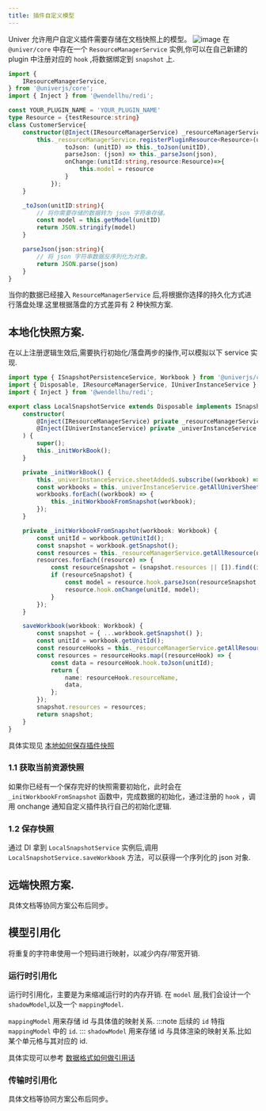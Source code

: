 ```yaml
---
title: 插件自定义模型
---
```


Univer 允许用户自定义插件需要存储在文档快照上的模型。
![image](@/assets/img/resource.jpg)
在 `@univer/core` 中存在一个 `ResourceManagerService` 实例,你可以在自己新建的 plugin 中注册对应的 `hook` ,将数据绑定到 `snapshot` 上.
```ts
import {
    IResourceManagerService,
} from '@univerjs/core';
import { Inject } from '@wendellhu/redi';

const YOUR_PLUGIN_NAME = 'YOUR_PLUGIN_NAME'
type Resource = {testResource:string}
class CustomerService{
    constructor(@Inject(IResourceManagerService) _resourceManagerService:IResourceManagerService){
        this._resourceManagerService.registerPluginResource<Resource>(unitID, YOUR_PLUGIN_NAME, {
                toJson: (unitID) => this._toJson(unitID),
                parseJson: (json) => this._parseJson(json),
                onChange:(unitId:string,resource:Resource)=>{
                    this.model = resource
                }
            });
    }

    _toJson(unitID:string){
        // 将你需要存储的数据转为 json 字符串存储。
        const model = this.getModel(unitID)
        return JSON.stringify(model)
    }

    parseJson(json:string){
        // 将 json 字符串数据反序列化为对象。
        return JSON.parse(json)
    }
}
```

当你的数据已经接入 `ResourceManagerService` 后,将根据你选择的持久化方式进行落盘处理.这里根据落盘的方式差异有 2 种快照方案.
##  本地化快照方案.
在以上注册逻辑生效后,需要执行初始化/落盘两步的操作,可以模拟以下 service 实现.
```ts
import type { ISnapshotPersistenceService, Workbook } from '@univerjs/core';
import { Disposable, IResourceManagerService, IUniverInstanceService } from '@univerjs/core';
import { Inject } from '@wendellhu/redi';

export class LocalSnapshotService extends Disposable implements ISnapshotPersistenceService {
    constructor(
        @Inject(IResourceManagerService) private _resourceManagerService: IResourceManagerService,
        @Inject(IUniverInstanceService) private _univerInstanceService: IUniverInstanceService
    ) {
        super();
        this._initWorkBook();
    }

    private _initWorkBook() {
        this._univerInstanceService.sheetAdded$.subscribe((workbook) => this._initWorkbookFromSnapshot(workbook));
        const workbooks = this._univerInstanceService.getAllUniverSheetsInstance();
        workbooks.forEach((workbook) => {
            this._initWorkbookFromSnapshot(workbook);
        });
    }

    private _initWorkbookFromSnapshot(workbook: Workbook) {
        const unitId = workbook.getUnitId();
        const snapshot = workbook.getSnapshot();
        const resources = this._resourceManagerService.getAllResource(unitId);
        resources.forEach((resource) => {
            const resourceSnapshot = (snapshot.resources || []).find((item) => item.name === resource.resourceName);
            if (resourceSnapshot) {
                const model = resource.hook.parseJson(resourceSnapshot.data);
                resource.hook.onChange(unitId, model);
            }
        });
    }

    saveWorkbook(workbook: Workbook) {
        const snapshot = { ...workbook.getSnapshot() };
        const unitId = workbook.getUnitId();
        const resourceHooks = this._resourceManagerService.getAllResource(workbook.getUnitId());
        const resources = resourceHooks.map((resourceHook) => {
            const data = resourceHook.hook.toJson(unitId);
            return {
                name: resourceHook.resourceName,
                data,
            };
        });
        snapshot.resources = resources;
        return snapshot;
    }
}
```

具体实现见 [本地如何保存插件快照](https://github.com/dream-num/univer/blob/dev/examples/src/plugins/local-save/services/local-snapshot.service.ts)

### 1.1 获取当前资源快照

如果你已经有一个保存完好的快照需要初始化，此时会在 `_initWorkbookFromSnapshot` 函数中，完成数据的初始化，通过注册的 `hook` ，调用 onchange 通知自定义插件执行自己的初始化逻辑.

### 1.2 保存快照

通过 DI 拿到 `LocalSnapshotService` 实例后,调用 `LocalSnapshotService.saveWorkbook` 方法，可以获得一个序列化的 json 对象. 

## 远端快照方案.
   具体文档等协同方案公布后同步。

##  模型引用化
将重复的字符串使用一个短码进行映射，以减少内存/带宽开销.
### 运行时引用化
运行时引用化，主要是为来缩减运行时的内存开销.
在 `model` 层,我们会设计一个 `shadowModel`,以及一个 `mappingModel`.

`mappingModel` 用来存储 id 与具体值的映射关系.
:::note
后续的 `id`  特指 `mappingModel` 中的 `id`.
:::
`shadowModel` 用来存储 id 与具体渲染的映射关系.比如某个单元格与其对应的 id.

具体实现可以参考 [数据格式如何做引用话](https://github.com/dream-num/univer/blob/dev/packages/sheets/src/services/numfmt/numfmt.service.ts)

### 传输时引用化

具体文档等协同方案公布后同步。

